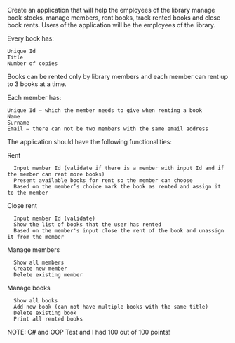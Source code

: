 Create an application that will help the employees of the library manage book stocks, manage members, rent books, track rented books and close book rents. Users of the application will be the employees of the library. 

Every book has:

    Unique Id
    Title
    Number of copies
    
Books can be rented only by library members and each member can rent up to 3 books at a time. 

Each member has: 

    Unique Id – which the member needs to give when renting a book
    Name
    Surname
    Email – there can not be two members with the same email address
    
The application should have the following functionalities: 

  Rent

      Input member Id (validate if there is a member with input Id and if the member can rent more books)
      Present available books for rent so the member can choose
      Based on the member’s choice mark the book as rented and assign it to the member

  Close rent	

      Input member Id (validate)
      Show the list of books that the user has rented
      Based on the member's input close the rent of the book and unassign it from the member

  Manage members

      Show all members
      Create new member
      Delete existing member

  Manage books

      Show all books
      Add new book (can not have multiple books with the same title)
      Delete existing book
      Print all rented books

NOTE: C# and OOP Test and I had 100 out of 100 points!
